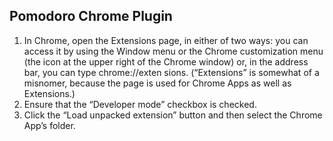 ## Pomodoro Chrome Plugin
1. In Chrome, open the Extensions page, in either of two ways: you can access it by
using the Window menu or the Chrome customization menu (the icon at the upper
right of the Chrome window) or, in the address bar, you can type chrome://exten
sions. (“Extensions” is somewhat of a misnomer, because the page is used for
Chrome Apps as well as Extensions.)
2. Ensure that the “Developer mode” checkbox is checked.
3. Click the “Load unpacked extension” button and then select the Chrome App’s folder.
